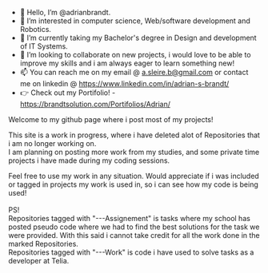 - 👋 Hello, I’m @adrianbrandt.
- 👀 I’m interested in computer science, Web/software development and Robotics.
- 🌱 I’m currently taking my Bachelor's degree in Design and development of IT Systems.
- 💞️ I’m looking to collaborate on new projects, i would love to be able to improve my skills and i am always eager to learn something new!
- 📫 You can reach me on my email @ a.sleire.b@gmail.com or contact me on linkedin @ https://www.linkedin.com/in/adrian-s-brandt/
- :point_right: Check out my Portifolio! - https://brandtsolution.com/Portifolios/Adrian/

Welcome to my github page where i post most of my projects!<br />

This site is a work in progress, where i have deleted alot of Repositories that i am no longer working on.<br />
I am planning on posting more work from my studies, and some private time projects i have made during my coding sessions.<br />

Feel free to use my work in any situation. Would appreciate if i was included or tagged in projects my work is used in, so i can see how my code is being used!<br />
<br />PS!<br />
Repositories tagged with "---Assignement" is tasks where my school has posted pseudo code where we had to find the best solutions for the task we were provided.
With this said i cannot take credit for all the work done in the marked Repositories.<br />
Repositories tagged with "---Work" is code i have used to solve tasks as a developer at Telia.

